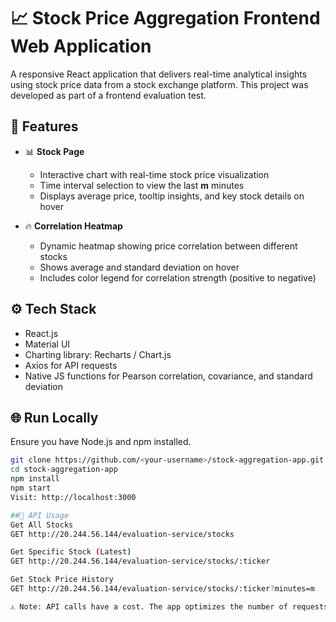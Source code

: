 # 📈 Stock Price Aggregation Frontend Web Application

A responsive React application that delivers real-time analytical insights using stock price data from a stock exchange platform. This project was developed as part of a frontend evaluation test.

## 🚀 Features

- 📊 **Stock Page**  
  - Interactive chart with real-time stock price visualization
  - Time interval selection to view the last **m** minutes
  - Displays average price, tooltip insights, and key stock details on hover

- 🔥 **Correlation Heatmap**  
  - Dynamic heatmap showing price correlation between different stocks
  - Shows average and standard deviation on hover
  - Includes color legend for correlation strength (positive to negative)

## ⚙️ Tech Stack

- React.js
- Material UI
- Charting library: Recharts / Chart.js
- Axios for API requests
- Native JS functions for Pearson correlation, covariance, and standard deviation

## 🌐 Run Locally

Ensure you have Node.js and npm installed.

```bash
git clone https://github.com/<your-username>/stock-aggregation-app.git
cd stock-aggregation-app
npm install
npm start
Visit: http://localhost:3000

##🔌 API Usage
Get All Stocks
GET http://20.244.56.144/evaluation-service/stocks

Get Specific Stock (Latest)
GET http://20.244.56.144/evaluation-service/stocks/:ticker

Get Stock Price History
GET http://20.244.56.144/evaluation-service/stocks/:ticker?minutes=m

⚠️ Note: API calls have a cost. The app optimizes the number of requests while ensuring real-time accuracy.
